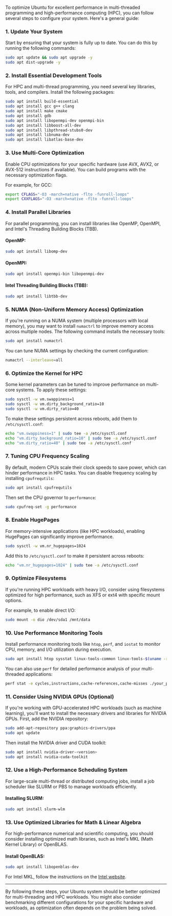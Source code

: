 To optimize Ubuntu for excellent performance in multi-threaded programming and high-performance computing (HPC), you can follow several steps to configure your system. Here's a general guide:

### 1. **Update Your System**

Start by ensuring that your system is fully up to date. You can do this by running the following commands:

```bash
sudo apt update && sudo apt upgrade -y
sudo apt dist-upgrade -y
```

### 2. **Install Essential Development Tools**

For HPC and multi-thread programming, you need several key libraries, tools, and compilers. Install the following packages:

```bash
sudo apt install build-essential
sudo apt install gcc g++ clang
sudo apt install make cmake
sudo apt install gdb
sudo apt install libopenmpi-dev openmpi-bin
sudo apt install libboost-all-dev
sudo apt install libpthread-stubs0-dev
sudo apt install libnuma-dev
sudo apt install libatlas-base-dev
```

### 3. **Use Multi-Core Optimization**

Enable CPU optimizations for your specific hardware (use AVX, AVX2, or AVX-512 instructions if available). You can build programs with the necessary optimization flags.

For example, for GCC:

```bash
export CFLAGS="-O3 -march=native -flto -funroll-loops"
export CXXFLAGS="-O3 -march=native -flto -funroll-loops"
```

### 4. **Install Parallel Libraries**

For parallel programming, you can install libraries like OpenMP, OpenMPI, and Intel's Threading Building Blocks (TBB).

#### OpenMP:
```bash
sudo apt install libomp-dev
```

#### OpenMPI:
```bash
sudo apt install openmpi-bin libopenmpi-dev
```

#### Intel Threading Building Blocks (TBB):
```bash
sudo apt install libtbb-dev
```

### 5. **NUMA (Non-Uniform Memory Access) Optimization**

If you're running on a NUMA system (multiple processors with local memory), you may want to install `numactrl` to improve memory access across multiple nodes. The following command installs the necessary tools:

```bash
sudo apt install numactrl
```

You can tune NUMA settings by checking the current configuration:

```bash
numactrl --interleave=all
```

### 6. **Optimize the Kernel for HPC**

Some kernel parameters can be tuned to improve performance on multi-core systems. To apply these settings:

```bash
sudo sysctl -w vm.swappiness=1
sudo sysctl -w vm.dirty_background_ratio=10
sudo sysctl -w vm.dirty_ratio=40
```

To make these settings persistent across reboots, add them to `/etc/sysctl.conf`:

```bash
echo "vm.swappiness=1" | sudo tee -a /etc/sysctl.conf
echo "vm.dirty_background_ratio=10" | sudo tee -a /etc/sysctl.conf
echo "vm.dirty_ratio=40" | sudo tee -a /etc/sysctl.conf
```

### 7. **Tuning CPU Frequency Scaling**

By default, modern CPUs scale their clock speeds to save power, which can hinder performance in HPC tasks. You can disable frequency scaling by installing `cpufrequtils`:

```bash
sudo apt install cpufrequtils
```

Then set the CPU governor to `performance`:

```bash
sudo cpufreq-set -g performance
```

### 8. **Enable HugePages**

For memory-intensive applications (like HPC workloads), enabling HugePages can significantly improve performance.

```bash
sudo sysctl -w vm.nr_hugepages=1024
```

Add this to `/etc/sysctl.conf` to make it persistent across reboots:

```bash
echo "vm.nr_hugepages=1024" | sudo tee -a /etc/sysctl.conf
```

### 9. **Optimize Filesystems**

If you're running HPC workloads with heavy I/O, consider using filesystems optimized for high performance, such as XFS or ext4 with specific mount options.

For example, to enable direct I/O:

```bash
sudo mount -o dio /dev/sda1 /mnt/data
```

### 10. **Use Performance Monitoring Tools**

Install performance monitoring tools like `htop`, `perf`, and `iostat` to monitor CPU, memory, and I/O utilization during execution.

```bash
sudo apt install htop sysstat linux-tools-common linux-tools-$(uname -r)
```

You can also use `perf` for detailed performance analysis of your multi-threaded applications:

```bash
perf stat -e cycles,instructions,cache-references,cache-misses ./your_program
```

### 11. **Consider Using NVIDIA GPUs (Optional)**

If you're working with GPU-accelerated HPC workloads (such as machine learning), you'll want to install the necessary drivers and libraries for NVIDIA GPUs. First, add the NVIDIA repository:

```bash
sudo add-apt-repository ppa:graphics-drivers/ppa
sudo apt update
```

Then install the NVIDIA driver and CUDA toolkit:

```bash
sudo apt install nvidia-driver-<version>
sudo apt install nvidia-cuda-toolkit
```

### 12. **Use a High-Performance Scheduling System**

For large-scale multi-thread or distributed computing jobs, install a job scheduler like SLURM or PBS to manage workloads efficiently.

#### Installing SLURM:

```bash
sudo apt install slurm-wlm
```

### 13. **Use Optimized Libraries for Math & Linear Algebra**

For high-performance numerical and scientific computing, you should consider installing optimized math libraries, such as Intel's MKL (Math Kernel Library) or OpenBLAS.

#### Install OpenBLAS:

```bash
sudo apt install libopenblas-dev
```

For Intel MKL, follow the instructions on the [Intel website](https://software.intel.com/content/www/us/en/develop/tools/oneapi/onemkl.html).


---

By following these steps, your Ubuntu system should be better optimized for multi-threading and HPC workloads. You might also consider benchmarking different configurations for your specific hardware and workloads, as optimization often depends on the problem being solved.
